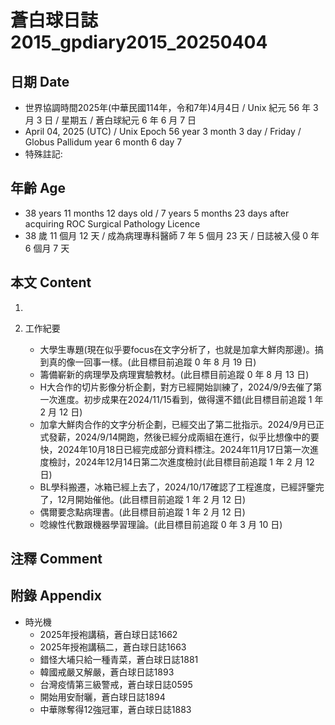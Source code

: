 [_metadata_:encoding]: - "utf-8"
[_metadata_:language]: - "zh-Hant-TW"
[_metadata_:fileformat]: - "markdown"
[_metadata_:MIME_type]: - "text/plain"
[_metadata_:markdown_version]: - "commonmark version 0.30"
[_metadata_:markdown_spec]: - "https://spec.commonmark.org/0.30/"

# 蒼白球日誌2015_gpdiary2015_20250404 #

## 日期 Date ##

* 世界協調時間2025年(中華民國114年，令和7年)4月4日 / Unix 紀元 56 年 3 月 3 日 / 星期五 / 蒼白球紀元 6 年 6 月 7 日
* April 04, 2025 (UTC) / Unix Epoch 56 year 3 month 3 day / Friday / Globus Pallidum year 6 month 6 day 7
* 特殊註記:

## 年齡 Age ##

* 38 years 11 months 12 days old / 7 years 5 months 23 days after acquiring ROC Surgical Pathology Licence
* 38 歲 11 個月 12 天 / 成為病理專科醫師 7 年 5 個月 23 天 / 日誌被入侵 0 年 6 個月 7 天

## 本文 Content ##

1. 

2. 工作紀要

    - 大學生專題(現在似乎要focus在文字分析了，也就是加拿大鮮肉那邊)。搞到真的像一回事一樣。(此目標目前追蹤 0 年 8 月 19 日)
    - 籌備嶄新的病理學及病理實驗教材。(此目標目前追蹤 0 年 8 月 13 日)
    - H大合作的切片影像分析企劃，對方已經開始訓練了，2024/9/9去催了第一次進度。初步成果在2024/11/15看到，做得還不錯(此目標目前追蹤 1 年 2 月 12 日)
    - 加拿大鮮肉合作的文字分析企劃，已經交出了第二批指示。2024/9月已正式發薪，2024/9/14開跑，然後已經分成兩組在進行，似乎比想像中的要快，2024年10月18日已經完成部分資料標注。2024年11月17日第一次進度檢討，2024年12月14日第二次進度檢討(此目標目前追蹤 1 年 2 月 12 日)
    - BL學科搬遷，冰箱已經上去了，2024/10/17確認了工程進度，已經評鑒完了，12月開始催他。(此目標目前追蹤 1 年 2 月 12 日)
    - 偶爾要念點病理書。(此目標目前追蹤 1 年 2 月 12 日)
    - 唸線性代數跟機器學習理論。(此目標目前追蹤 0 年 3 月 10 日)

## 注釋 Comment ##


## 附錄 Appendix ##

* 時光機
    - 2025年授袍講稿，蒼白球日誌1662
    - 2025年授袍講稿二，蒼白球日誌1663
    - 錯怪大埔只給一種青菜，蒼白球日誌1881
    - 韓國戒嚴又解嚴，蒼白球日誌1893
    - 台灣疫情第三級警戒，蒼白球日誌0595
    - 開始用安耐曬，蒼白球日誌1894
    - 中華隊奪得12強冠軍，蒼白球日誌1883
